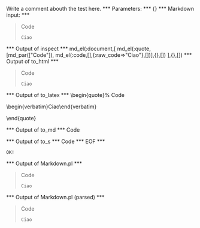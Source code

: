 Write a comment abouth the test here.
*** Parameters: ***
{}
*** Markdown input: ***
> Code
>
>     Ciao
*** Output of inspect ***
md_el(:document,[
	md_el(:quote,[md_par(["Code"]), md_el(:code,[],{:raw_code=>"Ciao"},[])],{},[])
],{},[])
*** Output of to_html ***

<blockquote>
<p>Code</p>
<pre><code>Ciao</code></pre></blockquote>

*** Output of to_latex ***
\begin{quote}%
Code

\begin{verbatim}Ciao\end{verbatim}

\end{quote}

*** Output of to_md ***
Code


*** Output of to_s ***
Code
*** EOF ***



	OK!



*** Output of Markdown.pl ***
<blockquote>
  <p>Code</p>

<pre><code>Ciao
</code></pre>
</blockquote>

*** Output of Markdown.pl (parsed) ***
<blockquote>
 <p>Code</p
      >
<pre
        ><code>Ciao
</code
      ></pre
      >
</blockquote
  >